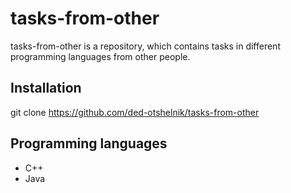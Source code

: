 # tasks-from-other
tasks-from-other is a repository, which contains tasks in different programming languages from other people.

## Installation 
git clone https://github.com/ded-otshelnik/tasks-from-other

## Programming languages
* C++
* Java
